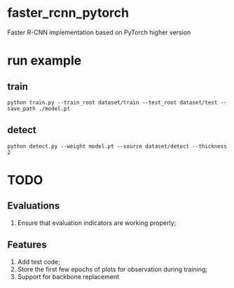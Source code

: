 # faster_rcnn_pytorch
Faster R-CNN implementation based on PyTorch higher version
# run example

## train

```
python train.py --train_root dataset/train --test_root dataset/test --save_path ./model.pt
```

## detect

```
python detect.py --weight model.pt --source dataset/detect --thickness 2
```

# TODO

## Evaluations

1. Ensure that evaluation indicators are working properly;

## Features

1. Add test code;
2. Store the first few epochs of plots for observation during training;
3. Support for backbone replacement
